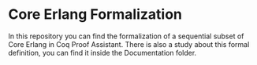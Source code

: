 # Core Erlang Formalization

In this repository you can find the formalization of a sequential subset of Core Erlang in Coq Proof Assistant. There is also a study about this formal definition, you can find it inside the Documentation folder.

